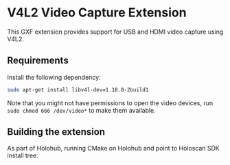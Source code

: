 # V4L2 Video Capture Extension

This GXF extension provides support for USB and HDMI video capture using V4L2.

## Requirements

Install the following dependency:
```sh
sudo apt-get install libv4l-dev=1.18.0-2build1
```

Note that you might not have permissions to open the video devices, run `sudo chmod 666 /dev/video*` to make them available.

## Building the extension

As part of Holohub, running CMake on Holohub and point to Holoscan SDK install tree.
